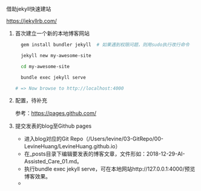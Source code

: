 借助jekyll快速建站

https://jekyllrb.com/



1. 首次建立一个新的本地博客网站

   ```sh
     gem install bundler jekyll  # 如果遇到权限问题，则用sudo执行改行命令
   
     jekyll new my-awesome-site
   
     cd my-awesome-site
   
     bundle exec jekyll serve
   
   # => Now browse to http://localhost:4000
   ```

2. 配置，待补充

   参考：https://pages.github.com/

3. 提交发表的blog至Github pages

   - 进入blog对应的Git Repo（/Users/levine/03-GitRepo/00-LevineHuang/LevineHuang.github.io）
   - 在_posts目录下编辑要发表的博客文章，文件形如：2018-12-29-AI-Assisted_Care_01.md。
   - 执行bundle exec jekyll serve，可在本地网站http://127.0.0.1:4000/预览博客效果。
   - 

   


